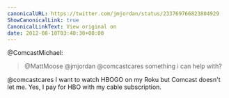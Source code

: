 ```yaml
---
canonicalURL: https://twitter.com/jmjordan/status/233769766823804929
ShowCanonicalLink: true
CanonicalLinkText: View original on
date: 2012-08-10T03:40:30+00:00
---
```

@ComcastMichael:

> @MattMoose @jmjordan @comcastcares something i can help with?

@comcastcares I want to watch HBOGO on my Roku but Comcast doesn't let me. Yes, I pay for HBO with my cable subscription.